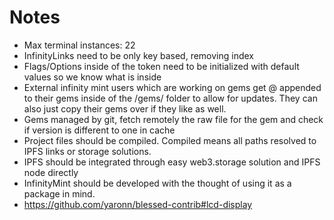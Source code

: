 # Notes

- Max terminal instances: 22
- InfinityLinks need to be only key based, removing index
- Flags/Options inside of the token need to be initialized with default values so we know what is inside
- External infinity mint users which are working on gems get @ appended to their gems inside of the /gems/ folder to allow for updates. They can also just
  copy their gems over if they like as well.
- Gems managed by git, fetch remotely the raw file for the gem and check if version is different to one in cache
- Project files should be compiled. Compiled means all paths resolved to IPFS links or storage solutions.
- IPFS should be integrated through easy web3.storage solution and IPFS node directly
- InfinityMint should be developed with the thought of using it as a package in mind.
- https://github.com/yaronn/blessed-contrib#lcd-display
